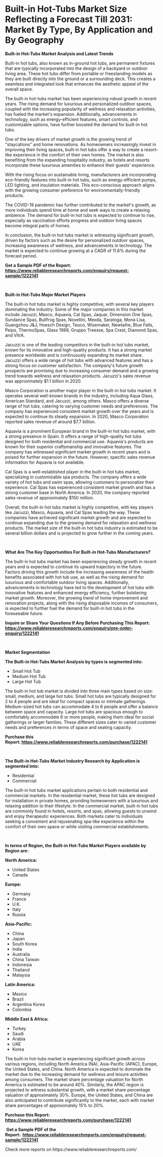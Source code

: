 <p><h1>Built-in Hot-Tubs Market Size Reflecting a Forecast Till 2031: Market By Type, By Application and By Geography</h1></p><p><strong>Built-in Hot-Tubs Market Analysis and Latest Trends</strong></p>
<p><p>Built-in hot tubs, also known as in-ground hot tubs, are permanent fixtures that are typically incorporated into the design of a backyard or outdoor living area. These hot tubs differ from portable or freestanding models as they are built directly into the ground or a surrounding deck. This creates a seamless and integrated look that enhances the aesthetic appeal of the overall space.</p><p>The built-in hot-tubs market has been experiencing robust growth in recent years. The rising demand for luxurious and personalized outdoor spaces, coupled with the increasing popularity of wellness and relaxation activities, has fueled the market's expansion. Additionally, advancements in technology, such as energy-efficient features, smart controls, and customizable options, have further boosted the demand for built-in hot tubs.</p><p>One of the key drivers of market growth is the growing trend of "staycations" and home renovations. As homeowners increasingly invest in improving their living spaces, built-in hot tubs offer a way to create a resort-like experience in the comfort of their own homes. The market is also benefiting from the expanding hospitality industry, as hotels and resorts incorporate these luxurious amenities to enhance their guests' experience.</p><p>With the rising focus on sustainable living, manufacturers are incorporating eco-friendly features into built-in hot tubs, such as energy-efficient pumps, LED lighting, and insulation materials. This eco-conscious approach aligns with the growing consumer preference for environmentally-friendly products.</p><p>The COVID-19 pandemic has further contributed to the market's growth, as more individuals spend time at home and seek ways to create a relaxing ambience. The demand for built-in hot tubs is expected to continue to rise, especially as vaccination efforts progress and outdoor living spaces become integral parts of homes.</p><p>In conclusion, the built-in hot tubs market is witnessing significant growth, driven by factors such as the desire for personalized outdoor spaces, increasing awareness of wellness, and advancements in technology. The market is expected to continue growing at a CAGR of 11.6% during the forecast period.</p></p>
<p><strong>Get a Sample PDF of the Report:&nbsp; <a href="https://www.reliableresearchreports.com/enquiry/request-sample/1222141">https://www.reliableresearchreports.com/enquiry/request-sample/1222141</a></strong></p>
<p>&nbsp;</p>
<p><strong>Built-in Hot-Tubs Major Market Players</strong></p>
<p><p>The built-in hot tubs market is highly competitive, with several key players dominating the industry. Some of the major companies in this market include Jacuzzi, Masco, Aquavia, Cal Spas, Jaquar, Dimension One Spas, Sundance Spas, Bullfrog Spas, Novellini, Mexda, Saratoga, Mona Lisa, Guangzhou J&J, Hoesch Design, Teuco, Wisemaker, Newtaihe, Blue Falls, Peips, ThermoSpas, Glass 1989, Gruppo Treesse, Spa Crest, Diamond Spas, and VitrA.</p><p>Jacuzzi is one of the leading competitors in the built-in hot tubs market, known for its innovative and high-quality products. It has a strong market presence worldwide and is continuously expanding its market share. Jacuzzi offers a wide range of hot tubs with advanced features and has a strong focus on customer satisfaction. The company's future growth prospects are promising due to increasing consumer demand and a growing trend towards wellness and relaxation products. Jacuzzi's sales revenue was approximately $1.1 billion in 2020.</p><p>Masco Corporation is another major player in the built-in hot tubs market. It operates several well-known brands in the industry, including Aqua Glass, American Standard, and Jacuzzi, among others. Masco offers a diverse range of hot tubs, catering to varying customer needs and preferences. The company has experienced consistent market growth over the years and is expected to continue its steady expansion. In 2020, Masco Corporation reported sales revenue of around $7.7 billion.</p><p>Aquavia is a prominent European brand in the built-in hot tubs market, with a strong presence in Spain. It offers a range of high-quality hot tubs designed for both residential and commercial use. Aquavia's products are known for their superior craftsmanship and innovative features. The company has witnessed significant market growth in recent years and is poised for further expansion in the future. However, specific sales revenue information for Aquavia is not available.</p><p>Cal Spas is a well-established player in the built-in hot tubs market, specializing in customizable spa products. The company offers a wide variety of hot tubs and swim spas, allowing customers to personalize their experience. Cal Spas has experienced consistent market growth and has a strong customer base in North America. In 2020, the company reported sales revenue of approximately $150 million.</p><p>Overall, the built-in hot tubs market is highly competitive, with key players like Jacuzzi, Masco, Aquavia, and Cal Spas leading the way. These companies have achieved significant market growth and are expected to continue expanding due to the growing demand for relaxation and wellness products. The market size of the built-in hot tubs industry is estimated to be several billion dollars and is projected to grow further in the coming years.</p></p>
<p>&nbsp;</p>
<p><strong>What Are The Key Opportunities For Built-in Hot-Tubs Manufacturers?</strong></p>
<p><p>The built-in hot tubs market has been experiencing steady growth in recent years and is expected to continue its upward trajectory in the future. Factors driving this growth include the increasing awareness of the health benefits associated with hot tub use, as well as the rising demand for luxurious and comfortable outdoor living spaces. Additionally, advancements in technology have led to the development of hot tubs with innovative features and enhanced energy efficiency, further bolstering market growth. Moreover, the growing trend of home improvement and renovation projects, along with the rising disposable incomes of consumers, is expected to further fuel the demand for built-in hot tubs in the foreseeable future.</p></p>
<p><strong>Inquire or Share Your Questions If Any Before Purchasing This Report: <a href="https://www.reliableresearchreports.com/enquiry/pre-order-enquiry/1222141">https://www.reliableresearchreports.com/enquiry/pre-order-enquiry/1222141</a></strong></p>
<p>&nbsp;</p>
<p><strong>Market Segmentation</strong></p>
<p><strong>The Built-in Hot-Tubs Market Analysis by types is segmented into:</strong></p>
<p><ul><li>Small Hot Tub</li><li>Medium Hot Tub</li><li>Large Hot Tub</li></ul></p>
<p><p>The built-in hot tub market is divided into three main types based on size: small, medium, and large hot tubs. Small hot tubs are typically designed for 2 to 4 people and are ideal for compact spaces or intimate gatherings. Medium-sized hot tubs can accommodate 4 to 6 people and offer a balance between space and capacity. Large hot tubs are spacious enough to comfortably accommodate 6 or more people, making them ideal for social gatherings or larger families. These different sizes cater to varied customer needs and preferences in terms of space and seating capacity.</p></p>
<p><strong>Purchase this Report:&nbsp;<a href="https://www.reliableresearchreports.com/purchase/1222141">https://www.reliableresearchreports.com/purchase/1222141</a></strong></p>
<p>&nbsp;</p>
<p><strong>The Built-in Hot-Tubs Market Industry Research by Application is segmented into:</strong></p>
<p><ul><li>Residential</li><li>Commercial</li></ul></p>
<p><p>The built-in hot tubs market applications pertain to both residential and commercial markets. In the residential market, these hot tubs are designed for installation in private homes, providing homeowners with a luxurious and relaxing addition to their lifestyle. In the commercial market, built-in hot tubs are commonly found in hotels, resorts, and spas, allowing guests to unwind and enjoy therapeutic experiences. Both markets cater to individuals seeking a convenient and rejuvenating spa-like experience within the comfort of their own space or while visiting commercial establishments.</p></p>
<p>&nbsp;</p>
<p><strong>In terms of Region, the Built-in Hot-Tubs Market Players available by Region are:</strong></p>
<p>
    <p> <strong> North America: </strong>
        <ul>
            <li>United States</li>
            <li>Canada</li>
        </ul>
        </p> 
    <p> <strong> Europe: </strong>
        <ul>
            <li>Germany</li>
            <li>France</li>
            <li>U.K.</li>
            <li>Italy</li>
            <li>Russia</li>
        </ul>
        </p> 
    <p> <strong> Asia-Pacific: </strong>
        <ul>
            <li>China</li>
            <li>Japan</li>
            <li>South Korea</li>
            <li>India</li>
            <li>Australia</li>
            <li>China Taiwan</li>
            <li>Indonesia</li>
            <li>Thailand</li>
            <li>Malaysia</li>
        </ul>
        </p> 
    <p> <strong> Latin America: </strong>
        <ul>
            <li>Mexico</li>
            <li>Brazil</li>
            <li>Argentina Korea</li>
            <li>Colombia</li>
        </ul>
        </p> 
    <p> <strong> Middle East & Africa: </strong>
        <ul>
            <li>Turkey</li>
            <li>Saudi</li>
            <li>Arabia</li>
            <li>UAE</li>
            <li>Korea</li>
        </ul>
    </p>
    </p>
<p><p>The built-in hot-tubs market is experiencing significant growth across various regions, including North America (NA), Asia-Pacific (APAC), Europe, the United States, and China. North America is expected to dominate the market due to the increasing demand for wellness and leisure activities among consumers. The market share percentage valuation for North America is estimated to be around 40%. Similarly, the APAC region is projected to witness substantial growth, with a market share percentage valuation of approximately 30%. Europe, the United States, and China are also anticipated to contribute significantly to the market, each with market share percentages of approximately 15% to 20%.</p></p>
<p><strong>Purchase this Report: <a href="https://www.reliableresearchreports.com/purchase/1222141">https://www.reliableresearchreports.com/purchase/1222141</a></strong></p>
<p>&nbsp;<strong>Get a Sample PDF of the Report:&nbsp;&nbsp;<a href="https://www.reliableresearchreports.com/enquiry/request-sample/1222141">https://www.reliableresearchreports.com/enquiry/request-sample/1222141</a></strong></p>
<p><strong></strong></p>
<p>Check more reports on https://www.reliableresearchreports.com/</p>